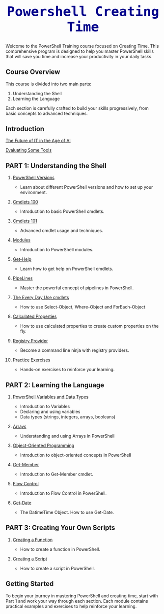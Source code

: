 <h1 style="font-family: Consolas, monospace; color: #00008B; font-size: 3.1em; text-align: center;">Powershell Creating Time</h1>


Welcome to the PowerShell Training course focused on Creating Time. This comprehensive program is designed to help you master PowerShell skills that will save you time and increase your productivity in your daily tasks.

## Course Overview

This course is divided into two main parts:

1. Understanding the Shell
2. Learning the Language

Each section is carefully crafted to build your skills progressively, from basic concepts to advanced techniques.

## Introduction

[The Future of IT in the Age of AI](intro/thefutureofit.md/futureofit.md)

[Evaluating Some Tools](intro/tools/evaluatingsometools.md)



## PART 1: Understanding the Shell

1. [PowerShell Versions](part1/PowershellVersions/index.md)
   - Learn about different PowerShell versions and how to set up your environment.

2. [Cmdlets 100](part1/Cmdlets100/index.md)
   - Introduction to basic PowerShell cmdlets.

3. [Cmdlets 101](part1/Cmdlets101/index.md)
   - Advanced cmdlet usage and techniques.

4. [Modules](part1/modules/modules.md)
   - Introduction to PowerShell modules.

5. [Get-Help](part1/Get-Help/gethelp.md)
   - Learn how to get help on PowerShell cmdlets.

6. [PipeLines](part1/PipeLiningAlias/pipeline.md)
   - Master the powerful concept of pipelines in PowerShell.

7. [The Every Day Use cmdlets](part1/TheParetoCmdlets/paretocmdlets.md)
   - How to use Select-Object, Where-Object and ForEach-Object

8. [Calculated Properties](part1/CalculatedProperties/calculatedProperties.md)
   - How to use calculated properties to create custom properties on the fly.

9. [Registry Provider](part1/registryProvider/regproviders.md)
   - Become a command line ninja with registry providers.

9. [Practice Exercises](part1/PracticeExercises/UserParameters/index.md)
   - Hands-on exercises to reinforce your learning.

## PART 2: Learning the Language

1. [PowerShell Variables and Data Types](part2/variableslogic101/variablelogic.md)
   - Introduction to Variables
   - Declaring and using variables
   - Data types (strings, integers, arrays, booleans)

2. [Arrays](part2/arrays/arrays.md)
   - Understanding and using Arrays in PowerShell

3. [Object-Oriented Programming](part2/objectoriented/index.md)
   - Introduction to object-oriented concepts in PowerShell

3. [Get-Member](part2/get-member/getmember.md)
   - Introduction to Get-Member cmdlet.

4. [Flow Control](part2/flowcontrol/flowcontrol.md)
   - Introduction to Flow Control in PowerShell.

5. [Get-Date](part2/getdate/getdate.md)
   - The DatimeTime Object. How to use Get-Date.

## PART 3: Creating Your Own Scripts

1. [Creating a Function](part3/creatingyourownscripts/functions.md)
   - How to create a function in PowerShell.

2. [Creating a Script](part3/creatingyourownscripts/script.md)
   - How to create a script in PowerShell.

## Getting Started

To begin your journey in mastering PowerShell and creating time, start with Part 1 and work your way through each section. Each module contains practical examples and exercises to help reinforce your learning.

